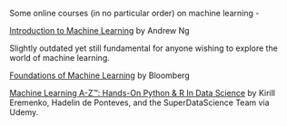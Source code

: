 Some online courses (in no particular order) on machine learning -  

[Introduction to Machine Learning](https://www.coursera.org/learn/machine-learning) by Andrew Ng

Slightly outdated yet still fundamental for anyone wishing to explore the world of machine learning.

[Foundations of Machine Learning](https://bloomberg.github.io/foml/#home) by Bloomberg

[Machine Learning A-Z™: Hands-On Python & R In Data Science](https://www.udemy.com/machinelearning/?siteID=SAyYsTvLiGQ-HbCNG18kN7BYbEq0tmVi4w&LSNPUBID=SAyYsTvLiGQ) by Kirill Eremenko, Hadelin de Ponteves, and the SuperDataScience Team via Udemy.

